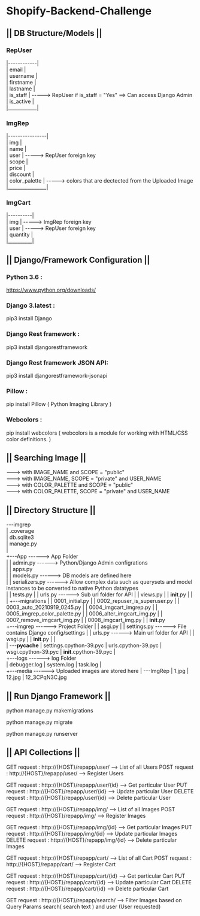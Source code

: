 # Shopify-Backend-Challenge

<b><h2>||     DB Structure/Models    ||</b></h2>

<b><h3>     RepUser    </b></h3>

 |------------| <br>
 | email      |  <br>
 | username   |  <br>
 | firstname  |<br>
 | lastname   |<br>
 | is_staff   |     ----->  RepUser if is_staff = "Yes" ==> Can access Django Admin<br> 
 | is_active  |<br>
 |____________|<br>
 
 <b><h3>     ImgRep    </b></h3>

 |----------------|<br>
 | img            |  <br>
 | name           |  <br>
 | user           |    ----->  RepUser foreign key<br>
 | scope          |<br>
 | price          |<br>
 | discount       |<br>
 | color_palette  |    ----->  colors that are dectected from the Uploaded Image<br>
 |________________|<br>
 
  <b><h3>     ImgCart    </b></h3>

 |----------|<br>
 | img      |    ----->  ImgRep foreign key<br>
 | user     |    ----->  RepUser foreign key<br>
 | quantity |<br>
 |__________|<br>


<b><h2>||     Django/Framework Configuration    ||</b></h2>

<b><h3>Python 3.6 :</b></h3> https://www.python.org/downloads/

<b><h3>Django 3.latest :</b></h3> pip3 install Django

<b><h3>Django Rest framework :</b></h3> pip3 install djangorestframework

<b><h3>Django Rest framework JSON API:</b></h3> pip3 install djangorestframework-jsonapi

<b><h3>Pillow :</b></h3> pip install Pillow ( Python Imaging Library )

<b><h3>Webcolors :</b></h3> pip install webcolors ( webcolors is a module for working with HTML/CSS color definitions. )


<b><h2>||     Searching Image    ||</b></h2>

--->  with IMAGE_NAME and SCOPE = "public"<br>
--->  with IMAGE_NAME, SCOPE = "private" and USER_NAME<br>
--->  with COLOR_PALETTE and SCOPE = "public"<br>
--->  with COLOR_PALETTE, SCOPE = "private" and USER_NAME<br>

<b><h2>||     Directory Structure    ||</b></h2>

\---imgrep<br>
    |   .coverage<br>
    |   db.sqlite3<br>
    |   manage.py<br>
    |   <br>
    +---App                                                 ------> App Folder<br>
    |   |   admin.py                                        ------> Python/Django Admin configrations<br>
    |   |   apps.py<br>
    |   |   models.py                                       ------> DB models are defined here<br>
    |   |   serializers.py                                  ------> Allow complex data such as querysets and model instances to be converted to native Python datatypes<br>
    |   |   tests.py
    |   |   urls.py                                         ------> Sub url folder for API
    |   |   views.py
    |   |   __init__.py
    |   |   
    |   +---migrations
    |   |      0001_initial.py
    |   |      0002_repuser_is_superuser.py
    |   |      0003_auto_20210919_0245.py
    |   |      0004_imgcart_imgrep.py
    |   |      0005_imgrep_color_palette.py
    |   |      0006_alter_imgcart_img.py
    |   |      0007_remove_imgcart_img.py
    |   |      0008_imgcart_img.py
    |   |      __init__.py  
    +---imgrep                                              ------> Project Folder
    |   |   asgi.py
    |   |   settings.py                                     ------> File contains Django config/settings
    |   |   urls.py                                         ------> Main url folder for API
    |   |   wsgi.py
    |   |   __init__.py
    |   |   
    |   \---__pycache__
    |           settings.cpython-39.pyc
    |           urls.cpython-39.pyc
    |           wsgi.cpython-39.pyc
    |           __init__.cpython-39.pyc
    |           
    +---logs                                                ------> log Folder                     
    |       debugger.log
    |       system.log
    |       task.log
    |       
    +---media                                               ------> Uploaded images are stored here 
    |   \---ImgRep
    |           1.jpg
    |           12.jpg
    |           12_3CPqN3C.jpg


<b><h2>||     Run Django Framework    ||</b></h2>

python manage.py makemigrations

python manage.py migrate

python manage.py runserver

<b><h2>||     API Collections    ||</b></h2>

GET request : http://{HOST}/repapp/user/ --> List of all Users
POST request : http://{HOST}/repapp/user/ --> Register Users

GET request : http://{HOST}/repapp/user/{id} --> Get particular User
PUT request : http://{HOST}/repapp/user/{id} --> Update particular User
DELETE request : http://{HOST}/repapp/user/{id} --> Delete particular User


GET request : http://{HOST}/repapp/img/ --> List of all Images
POST request : http://{HOST}/repapp/img/ --> Register Images

GET request : http://{HOST}/repapp/img/{id} --> Get particular Images
PUT request : http://{HOST}/repapp/img/{id} --> Update particular Images
DELETE request : http://{HOST}/repapp/img/{id} --> Delete particular Images

GET request : http://{HOST}/repapp/cart/ --> List of all Cart
POST request : http://{HOST}/repapp/cart/ --> Register Cart

GET request : http://{HOST}/repapp/cart/{id} --> Get particular Cart
PUT request : http://{HOST}/repapp/cart/{id} --> Update particular Cart
DELETE request : http://{HOST}/repapp/cart/{id} --> Delete particular Cart

GET request : http://{HOST}/repapp/search/ --> Filter Images based on Query Params search( search text ) and user (User requested) 



